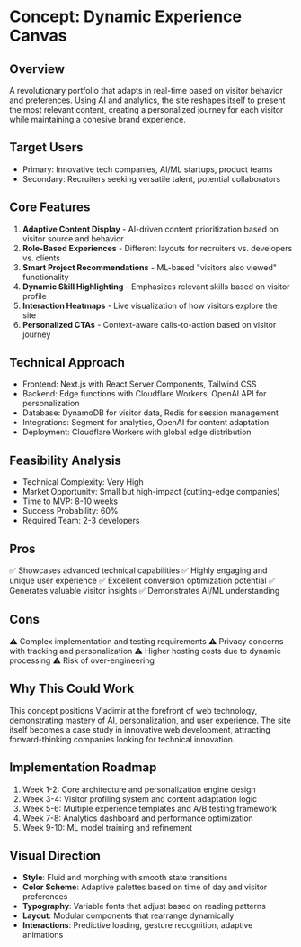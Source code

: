 # Concept: Dynamic Experience Canvas

## Overview
A revolutionary portfolio that adapts in real-time based on visitor behavior and preferences. Using AI and analytics, the site reshapes itself to present the most relevant content, creating a personalized journey for each visitor while maintaining a cohesive brand experience.

## Target Users
- Primary: Innovative tech companies, AI/ML startups, product teams
- Secondary: Recruiters seeking versatile talent, potential collaborators

## Core Features
1. **Adaptive Content Display** - AI-driven content prioritization based on visitor source and behavior
2. **Role-Based Experiences** - Different layouts for recruiters vs. developers vs. clients
3. **Smart Project Recommendations** - ML-based "visitors also viewed" functionality
4. **Dynamic Skill Highlighting** - Emphasizes relevant skills based on visitor profile
5. **Interaction Heatmaps** - Live visualization of how visitors explore the site
6. **Personalized CTAs** - Context-aware calls-to-action based on visitor journey

## Technical Approach
- Frontend: Next.js with React Server Components, Tailwind CSS
- Backend: Edge functions with Cloudflare Workers, OpenAI API for personalization
- Database: DynamoDB for visitor data, Redis for session management
- Integrations: Segment for analytics, OpenAI for content adaptation
- Deployment: Cloudflare Workers with global edge distribution

## Feasibility Analysis
- Technical Complexity: Very High
- Market Opportunity: Small but high-impact (cutting-edge companies)
- Time to MVP: 8-10 weeks
- Success Probability: 60%
- Required Team: 2-3 developers

## Pros
✅ Showcases advanced technical capabilities
✅ Highly engaging and unique user experience
✅ Excellent conversion optimization potential
✅ Generates valuable visitor insights
✅ Demonstrates AI/ML understanding

## Cons
⚠️ Complex implementation and testing requirements
⚠️ Privacy concerns with tracking and personalization
⚠️ Higher hosting costs due to dynamic processing
⚠️ Risk of over-engineering

## Why This Could Work
This concept positions Vladimir at the forefront of web technology, demonstrating mastery of AI, personalization, and user experience. The site itself becomes a case study in innovative web development, attracting forward-thinking companies looking for technical innovation.

## Implementation Roadmap
1. Week 1-2: Core architecture and personalization engine design
2. Week 3-4: Visitor profiling system and content adaptation logic
3. Week 5-6: Multiple experience templates and A/B testing framework
4. Week 7-8: Analytics dashboard and performance optimization
5. Week 9-10: ML model training and refinement

## Visual Direction
- **Style**: Fluid and morphing with smooth state transitions
- **Color Scheme**: Adaptive palettes based on time of day and visitor preferences
- **Typography**: Variable fonts that adjust based on reading patterns
- **Layout**: Modular components that rearrange dynamically
- **Interactions**: Predictive loading, gesture recognition, adaptive animations